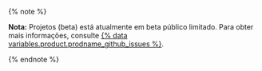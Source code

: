 {% note %}

**Nota:** Projetos (beta) está atualmente em beta público limitado. Para obter mais informações, consulte [{% data variables.product.prodname_github_issues %}](https://github.com/features/issues).

{% endnote %}
